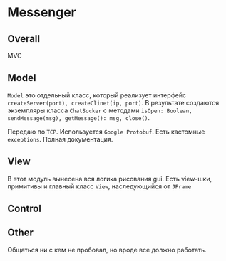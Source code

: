 # Messenger

## Overall

MVC

## Model

`Model` это отдельный класс, который реализует интерфейс `createServer(port), createClinet(ip, port)`.
В результате создаются экземпляры класса `ChatSocker` 
с методами `isOpen: Boolean, sendMessage(msg), getMessage(): msg, close()`.

Передаю по `TCP`. Используется `Google Protobuf`. 
Есть кастомные `exceptions`. Полная документация.

## View

В этот модуль вынесена вся логика рисования gui.
Есть view-шки, примитивы и главный класс `View`, наследующийся от `JFrame`

## Control


## Other

Общаться ни с кем не пробовал, но вроде все должно работать.